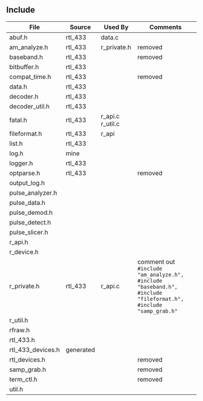 ## Include

| File  | Source | Used By | Comments |
| ------------- | ------------- | ------------- | ------------- |
| abuf.h | rtl_433 | data.c |
| am_analyze.h  | rtl_433 | r_private.h | removed |
| baseband.h | rtl_433 | | removed |
| bitbuffer.h | rtl_433 | | |
| compat_time.h | rtl_433 | | removed |
| data.h | rtl_433 | | |
| decoder.h | rtl_433 | | |
| decoder_util.h | rtl_433 | | |
| fatal.h | rtl_433 | r_api.c r_util.c | |
| fileformat.h | rtl_433 | r_api | |
| list.h | rtl_433 | | |
| log.h | mine | | |
| logger.h | rtl_433 | | |
| optparse.h | rtl_433 | | removed |
| output_log.h | | | |
| pulse_analyzer.h | | | |
| pulse_data.h | | | |
| pulse_demod.h | | | |
| pulse_detect.h | | | |
| pulse_slicer.h | | | |
| r_api.h | | | |
| r_device.h | | | |
| r_private.h | rtl_433 | r_api.c | comment out `#include "am_analyze.h",  #include "baseband.h", #include "fileformat.h", #include "samp_grab.h"` |
| r_util.h | | | |
| rfraw.h | | | |
| rtl_433.h | | | |
| rtl_433_devices.h | generated | | |
| rtl_devices.h | | | removed |
| samp_grab.h | | | removed |
| term_ctl.h | | | removed |
| util.h | | | |
